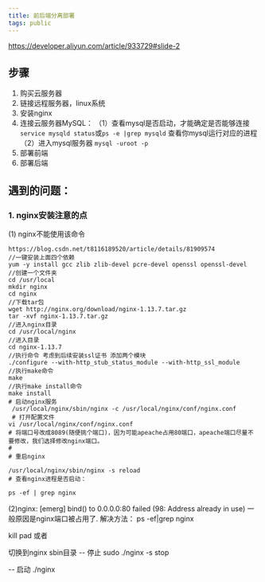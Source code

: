 ```yaml
---
title: 前后端分离部署
tags: public
---
```

<!-- 部署 云服务器-->
https://developer.aliyun.com/article/933729#slide-2
## 步骤
1. 购买云服务器
2. 链接远程服务器，linux系统
3. 安装nginx 
4. 连接云服务器MySQL：
（1）查看mysql是否启动，才能确定是否能够连接 `service mysqld status`或`ps -e |grep mysqld`     查看你mysql运行对应的进程
（2）进入mysql服务器 `mysql -uroot -p`
5. 部署前端
6. 部署后端
## 遇到的问题：
### 1. nginx安装注意的点
(1) nginx不能使用该命令
```shell 
https://blog.csdn.net/t8116189520/article/details/81909574
//一键安装上面四个依赖
yum -y install gcc zlib zlib-devel pcre-devel openssl openssl-devel
//创建一个文件夹
cd /usr/local
mkdir nginx
cd nginx
//下载tar包
wget http://nginx.org/download/nginx-1.13.7.tar.gz
tar -xvf nginx-1.13.7.tar.gz
//进入nginx目录
cd /usr/local/nginx
//进入目录
cd nginx-1.13.7
//执行命令 考虑到后续安装ssl证书 添加两个模块
./configure --with-http_stub_status_module --with-http_ssl_module
//执行make命令
make
//执行make install命令
make install
# 启动nginx服务
 ​​​​​​​/usr/local/nginx/sbin/nginx -c /usr/local/nginx/conf/nginx.conf
 # 打开配置文件
vi /usr/local/nginx/conf/nginx.conf
# 将端口号改成8089(随便挑个端口)，因为可能apeache占用80端口，apeache端口尽量不要修改，我们选择修改nginx端口。
# 
# 重启nginx

/usr/local/nginx/sbin/nginx -s reload
# 查看nginx进程是否启动：

ps -ef | grep nginx
```
(2)nginx: [emerg] bind() to 0.0.0.0:80 failed (98: Address already in use)
一般原因是nginx端口被占用了.
解决方法：
ps -ef|grep nginx
 
kill pad
或者

切换到nginx sbin目录
-- 停止
sudo ./nginx -s stop
 
-- 启动
./nginx
